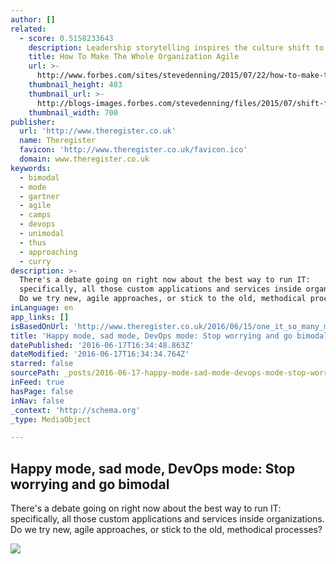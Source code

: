```yaml
---
author: []
related:
  - score: 0.5158233643
    description: Leadership storytelling inspires the culture shift to Agile
    title: How To Make The Whole Organization Agile
    url: >-
      http://www.forbes.com/sites/stevedenning/2015/07/22/how-to-make-the-whole-organization-agile/
    thumbnail_height: 483
    thumbnail_url: >-
      http://blogs-images.forbes.com/stevedenning/files/2015/07/shift-from-traditional-to-creative.jpg
    thumbnail_width: 700
publisher:
  url: 'http://www.theregister.co.uk'
  name: Theregister
  favicon: 'http://www.theregister.co.uk/favicon.ico'
  domain: www.theregister.co.uk
keywords:
  - bimodal
  - mode
  - gartner
  - agile
  - camps
  - devops
  - unimodal
  - thus
  - approaching
  - curry
description: >-
  There's a debate going on right now about the best way to run IT:
  specifically, all those custom applications and services inside organizations.
  Do we try new, agile approaches, or stick to the old, methodical processes?
inLanguage: en
app_links: []
isBasedOnUrl: 'http://www.theregister.co.uk/2016/06/15/one_it_so_many_modes/'
title: 'Happy mode, sad mode, DevOps mode: Stop worrying and go bimodal'
datePublished: '2016-06-17T16:34:48.863Z'
dateModified: '2016-06-17T16:34:34.764Z'
starred: false
sourcePath: _posts/2016-06-17-happy-mode-sad-mode-devops-mode-stop-worrying-and-go-bimo.md
inFeed: true
hasPage: false
inNav: false
_context: 'http://schema.org'
_type: MediaObject

---
```

<article style=""><h1>Happy mode, sad mode, DevOps mode: Stop worrying and go bimodal</h1><p>There's a debate going on right now about the best way to run IT: specifically, all those custom applications and services inside organizations. Do we try new, agile approaches, or stick to the old, methodical processes?</p><img src="https://regmedia.co.uk/2016/06/15/hippie_peace_image_via_shutterstock.jpg?x=1200&amp;y=794" /></article>